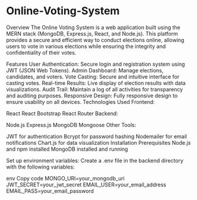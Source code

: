 # Online-Voting-System
Overview
The Online Voting System is a web application built using the MERN stack (MongoDB, Express.js, React, and Node.js). This platform provides a secure and efficient way to conduct elections online, allowing users to vote in various elections while ensuring the integrity and confidentiality of their votes.

Features
User Authentication: Secure login and registration system using JWT (JSON Web Tokens).
Admin Dashboard: Manage elections, candidates, and voters.
Vote Casting: Secure and intuitive interface for casting votes.
Real-time Results: Live display of election results with data visualizations.
Audit Trail: Maintain a log of all activities for transparency and auditing purposes.
Responsive Design: Fully responsive design to ensure usability on all devices.
Technologies Used
Frontend:

React
React Bootstrap
React Router
Backend:

Node.js
Express.js
MongoDB
Mongoose
Other Tools:

JWT for authentication
Bcrypt for password hashing
Nodemailer for email notifications
Chart.js for data visualization
Installation
Prerequisites
Node.js and npm installed
MongoDB installed and running

Set up environment variables:
Create a .env file in the backend directory with the following variables:

env
Copy code
MONGO_URI=your_mongodb_uri
JWT_SECRET=your_jwt_secret
EMAIL_USER=your_email_address
EMAIL_PASS=your_email_password
